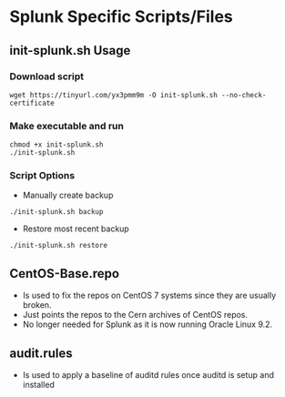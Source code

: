 # Splunk Specific Scripts/Files

## init-splunk.sh Usage
### Download script
```
wget https://tinyurl.com/yx3pmm9m -O init-splunk.sh --no-check-certificate
```

### Make executable and run
```
chmod +x init-splunk.sh
./init-splunk.sh
```

### Script Options
* Manually create backup
```
./init-splunk.sh backup
```
* Restore most recent backup
```
./init-splunk.sh restore
```

## CentOS-Base.repo
* Is used to fix the repos on CentOS 7 systems since they are usually broken.
* Just points the repos to the Cern archives of CentOS repos.
* No longer needed for Splunk as it is now running Oracle Linux 9.2.

## audit.rules
* Is used to apply a baseline of auditd rules once auditd is setup and installed